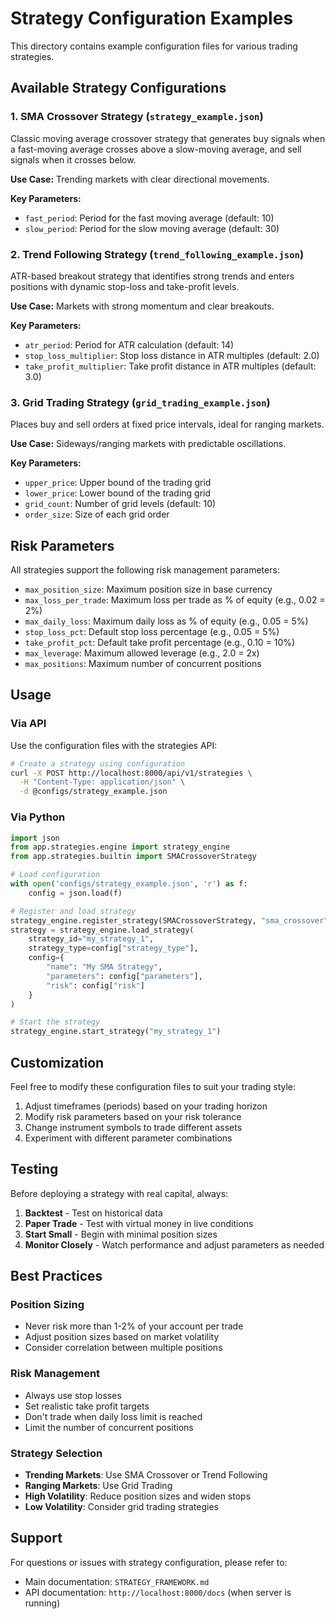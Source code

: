 # Strategy Configuration Examples

This directory contains example configuration files for various trading strategies.

## Available Strategy Configurations

### 1. SMA Crossover Strategy (`strategy_example.json`)

Classic moving average crossover strategy that generates buy signals when a fast-moving average crosses above a slow-moving average, and sell signals when it crosses below.

**Use Case:** Trending markets with clear directional movements.

**Key Parameters:**
- `fast_period`: Period for the fast moving average (default: 10)
- `slow_period`: Period for the slow moving average (default: 30)

### 2. Trend Following Strategy (`trend_following_example.json`)

ATR-based breakout strategy that identifies strong trends and enters positions with dynamic stop-loss and take-profit levels.

**Use Case:** Markets with strong momentum and clear breakouts.

**Key Parameters:**
- `atr_period`: Period for ATR calculation (default: 14)
- `stop_loss_multiplier`: Stop loss distance in ATR multiples (default: 2.0)
- `take_profit_multiplier`: Take profit distance in ATR multiples (default: 3.0)

### 3. Grid Trading Strategy (`grid_trading_example.json`)

Places buy and sell orders at fixed price intervals, ideal for ranging markets.

**Use Case:** Sideways/ranging markets with predictable oscillations.

**Key Parameters:**
- `upper_price`: Upper bound of the trading grid
- `lower_price`: Lower bound of the trading grid
- `grid_count`: Number of grid levels (default: 10)
- `order_size`: Size of each grid order

## Risk Parameters

All strategies support the following risk management parameters:

- `max_position_size`: Maximum position size in base currency
- `max_loss_per_trade`: Maximum loss per trade as % of equity (e.g., 0.02 = 2%)
- `max_daily_loss`: Maximum daily loss as % of equity (e.g., 0.05 = 5%)
- `stop_loss_pct`: Default stop loss percentage (e.g., 0.05 = 5%)
- `take_profit_pct`: Default take profit percentage (e.g., 0.10 = 10%)
- `max_leverage`: Maximum allowed leverage (e.g., 2.0 = 2x)
- `max_positions`: Maximum number of concurrent positions

## Usage

### Via API

Use the configuration files with the strategies API:

```bash
# Create a strategy using configuration
curl -X POST http://localhost:8000/api/v1/strategies \
  -H "Content-Type: application/json" \
  -d @configs/strategy_example.json
```

### Via Python

```python
import json
from app.strategies.engine import strategy_engine
from app.strategies.builtin import SMACrossoverStrategy

# Load configuration
with open('configs/strategy_example.json', 'r') as f:
    config = json.load(f)

# Register and load strategy
strategy_engine.register_strategy(SMACrossoverStrategy, "sma_crossover")
strategy = strategy_engine.load_strategy(
    strategy_id="my_strategy_1",
    strategy_type=config["strategy_type"],
    config={
        "name": "My SMA Strategy",
        "parameters": config["parameters"],
        "risk": config["risk"]
    }
)

# Start the strategy
strategy_engine.start_strategy("my_strategy_1")
```

## Customization

Feel free to modify these configuration files to suit your trading style:

1. Adjust timeframes (periods) based on your trading horizon
2. Modify risk parameters based on your risk tolerance
3. Change instrument symbols to trade different assets
4. Experiment with different parameter combinations

## Testing

Before deploying a strategy with real capital, always:

1. **Backtest** - Test on historical data
2. **Paper Trade** - Test with virtual money in live conditions
3. **Start Small** - Begin with minimal position sizes
4. **Monitor Closely** - Watch performance and adjust parameters as needed

## Best Practices

### Position Sizing
- Never risk more than 1-2% of your account per trade
- Adjust position sizes based on market volatility
- Consider correlation between multiple positions

### Risk Management
- Always use stop losses
- Set realistic take profit targets
- Don't trade when daily loss limit is reached
- Limit the number of concurrent positions

### Strategy Selection
- **Trending Markets**: Use SMA Crossover or Trend Following
- **Ranging Markets**: Use Grid Trading
- **High Volatility**: Reduce position sizes and widen stops
- **Low Volatility**: Consider grid trading strategies

## Support

For questions or issues with strategy configuration, please refer to:
- Main documentation: `STRATEGY_FRAMEWORK.md`
- API documentation: `http://localhost:8000/docs` (when server is running)
